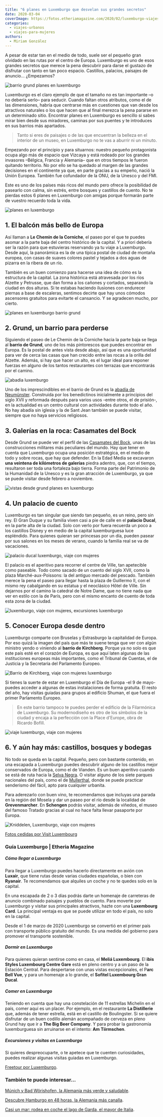 ```yaml
---
title: "6 planes en Luxemburgo que desvelan sus grandes secretos"
date: 2020-03-04
coverImage: https://fotos.etheriamagazine.com/2020/02/luxemburgo-viajes.jpg
categories: 
  - viajes-urbanos
  - viajes-para-mujeres
authors: 
  - Miriam González
---
```


A pesar de estar tan en el medio de todo, suele ser el pequeño gran olvidado en las rutas por el centro de Europa. Luxemburgo es uno de esos grandes secretos que merece la pena descubrir para darse el gustazo de disfrutar con tanto en tan poco espacio. Castillos, palacios, paisajes de anuncio… ¿Empezamos?

![barrio grund planes en luxemburgo](https://fotos.etheriamagazine.com/2020/02/luxemburgo-viajes.jpg "Pintorescas viviendas de Grund. © Paul Hilbert / LFT")

Luxemburgo es el claro ejemplo de que el tamaño no es tan importante –o no debería 
serlo– para seducir. Cuando faltan otros atributos, como el de las dimensiones, habría 
que centrarse más en cuestiones que van desde los atractivos naturales o los que hacen 
que al final merezca la pena pararse en un determinado sitio. Encontrar planes en 
Luxemburgo es sencillo si sabes mirar bien desde sus miradores, caminas por sus puentes 
y te introduces en sus barrios más apartados. 

> Tanto si eres de paisajes o de las que encuentran la belleza en el interior de un museo, 
> en Luxemburgo no te vas a aburrir ni un minuto. 

Empezando por el principio y para situarnos: nuestro pequeño protagonista ocupa algo más 
de espacio que Vizcaya y está rodeado por los grandes invasores –Bélgica, Francia y 
Alemania– que en otros tiempos le fueron quitando territorio. No por ello se ha quedado 
al margen de las grandes decisiones en el continente ya que, en parte gracias a su 
empeño, nació la Unión Europea. También fue cofundador de la ONU, de la Unesco y del 
FMI. 

Este es uno de los países más ricos del mundo pero ofrece la posibilidad de pasearlo con 
calma, sin estrés, entre bosques y castillos de cuento. No te pierdas estos 6 planes en 
Luxemburgo con amigas porque formarán parte de vuestro recuerdo toda la vida. 

![planes en luxemburgo](https://fotos.etheriamagazine.com/2020/02/viaje-luxemburgo-etheria.jpg "Romántica imagen de Luxemburgo. © Exclusief.be / LFT")

## 1\. El balcón más bello de Europa

Así llaman a **Le Chemin de la Corniche**, el paseo por el que te puedes asomar a la 
parte baja del centro histórico de la capital. Y a priori debería ser la razón para que 
estuvieras reservando ya tu viaje a Luxemburgo. Desde aquí, la panorámica es la de una 
típica postal de ciudad de montaña europea, con casas de suaves colores pastel y tejados 
a dos aguas de pizarra en la ribera de un río. 

También es un buen comienzo para hacerse una idea de cómo es la estructura de la 
capital. La zona histórica está atravesada por los ríos Alzette y Petrusse, que dan 
forma a los cañones y cortados, separando la ciudad en dos alturas. Si te estabas 
haciendo ilusiones con endurecer piernas a base de escaleras, sentimos decirte que hay 
unos cómodos ascensores gratuitos para evitarte el cansancio. Y se agradecen mucho, por 
cierto. 

![planes en luxemburgo barrio grund](https://fotos.etheriamagazine.com/2020/02/luxemburgo-viaje-mujeres.jpg "El barrio de Grund al atardecer es aún más misterioso. © Alfonso Salgueiro / LFT")

## 2\. Grund, un barrio para perderse

Siguiendo el paseo de Le Chemin de la Corniche hacia la parte baja se llega al **barrio 
de Grund**, uno de los más pintorescos que puedes encontrar en Europa. Es la postal de 
antes vista desde abajo, así que es una oportunidad para ver de cerca las casas que han 
crecido entre las rocas a la orilla del Alzette. Además, si hay que hacer un alto, es el 
lugar ideal para reponer fuerzas en alguno de los tantos restaurantes con terrazas que 
encontrarás por el camino. 

![abadia luxemburgo](https://fotos.etheriamagazine.com/2020/02/abadia-luxemburgo.jpg "Abadía de Neumünster. © Exclusief.be / LFT")

Uno de los imprescindibles en el barrio de Grund es la [abadía de 
Neumünster](https://www.neimenster.lu/en/Culture/neimenster?gclid=CjwKCAiAhJTyBRAvEiwAln2qBxd1KK9aFkXOFjGwcQq4zkG47OiYKfS7Cp8YifVqXw-FzI_JJX_6vhoCUBEQAvD_BwE). 
Construida por los benedictinos inicialmente a principios del siglo XVII y reformada 
después para varios usos -entre otros, el de prisión-, en la actualidad es un centro 
cultural con actividades durante todo el año. No hay abadía sin iglesia y la de Sant 
Jean también se puede visitar, siempre que no haya servicios religiosos. 

## 3\. Galerías en la roca: Casamates del Bock

Desde Grund se puede ver el perfil de las [Casamates del 
Bock](https://www.luxembourg-city.com/en/place/fortifications/bock-casemates), unas de 
las construcciones militares más peculiares del mundo. Hay que tener en cuenta que 
Luxemburgo ocupa una posición estratégica, en el medio de todo y sobre rocas, que hay 
que defender. En la Edad Media se excavaron **una veintena de kilómetros de galerías** 
piedra adentro, que, con el tiempo, resultaron ser toda una fortaleza bajo tierra. Forma 
parte del Patrimonio de la Humanidad de la Unesco y es la gran atracción de Luxemburgo, 
ya que se puede visitar desde febrero a noviembre. 

![vistas desde grund planes en luxemburgo](https://fotos.etheriamagazine.com/2020/02/luxemburgo.jpg "Desde Grund se pueden ver las construcciones de Casemates. © Paul Hilbert / LFT")

## 4\. Un palacio de cuento

Luxemburgo es tan singular que siendo tan pequeño, es un reino, pero sin rey. El Gran 
Duque y su familia viven casi a pie de calle en el **palacio Ducal**, en la parte alta 
de la ciudad. Solo con verlo por fuera recuerda un poco a los castillos Disney y en 
medio de la capital luxemburguesa luce espléndido. Para quienes quieran ser princesas 
por un día, pueden pasear por sus salones en los meses de verano, cuando la familia real 
se va de vacaciones. 

![palacio ducal luxemburgo, viaje con mujeres](https://fotos.etheriamagazine.com/2020/02/palacio-ducal-luxemburgo.jpg "Palacio ducal de Luxemburgo, en la Ciudad Vieja. © Exclusief.be / LFT")

El palacio es el aperitivo para recorrer el centre de Ville, tan apetecible como 
paseable. Todo como sacado de un cuento del siglo XVII, como la plaza 
Marché-aux-Poissons: la del antiguo mercado del pescado. También merece la pena el paseo 
para llegar hasta la plaza de Guillermo II, con el mismo rey cabalgando en su estatua y 
el neoclásico Hôtel de Ville. Sin dejarnos por el camino la catedral de Notre Dame, que 
no tiene nada que ver en estilo con la de París, pero con el mismo encanto de cuento de 
toda esta zona de la ciudad. 

![luxemburgo, viaje con mujeres, excursiones luxemburgo](https://fotos.etheriamagazine.com/2020/02/luxemburo-viajes-etheria.jpg "Luxemburgo,una ciudad más verde de lo que se cree. © Frédéric Collin / LFT")

## 5\. Conocer Europa desde dentro

Luxemburgo comparte con Bruselas y Estrasburgo la capitalidad de Europa. Por eso quizá 
la imagen del país que más te suene tenga que ver con algún ministro yendo o viniendo al 
**barrio de Kirchberg**. Porque ya no solo es que este país esté en el corazón de 
Europa, es que aquí laten algunas de las instituciones europeas más importantes, como el 
Tribunal de Cuentas, el de Justicia y la Secretaría del Parlamento Europeo. 

![Barrio de Kirchberg, viaje con mujeres luxemburgo](https://fotos.etheriamagazine.com/2020/02/luxemburgo-kirchberg.jpg "Barrio de Kirchberg. © Pulsa Pictures / LFT")

Si tienes la suerte de estar en Luxemburgo el Día de Europa -el 9 de mayo- puedes 
acceder a algunas de estas instalaciones de forma gratuita. El resto del año, hay 
visitas guiadas para grupos al edificio Shuman, el que fuera el primer Parlamento 
Europeo. 

> En este barrio tampoco te puedes perder el edificio de la Filarmónica de Luxemburgo. Su 
> modernodiseño es otro de los símbolos de la ciudad y encaja a la perfección con la Place 
> d'Europe, obra de Ricardo Bofill. 

![viaje luxemburgo, viaje con mujeres](https://fotos.etheriamagazine.com/2020/02/filarmonica-luxemburgo.jpg "Filarmónica de Luxemburgo. © Ministère l'Économie / LFT")

## 6\. Y aún hay más: castillos, bosques y bodegas

No todo se queda en la capital. Pequeño, pero con bastante contenido, en una escapada a 
Luxemburgo puedes descubrir alguno de los castillos mejor conservados de Europa, como el 
de Vianden. Es un buen aperitivo cuando se está de ruta hacia la [Selva 
Negra](https://etheriamagazine.com/2018/08/02/ruta-en-familia-por-alsacia-y-selva-negra/). 
O visitar alguno de los siete parques nacionales del país, como el de [Mullerthal](https://www.visitluxembourg.com/en/what-to-do/nature-tours/hiking-luxembourg/mullerthal-trail), 
donde se puede practicar senderismo del fácil, apto para cualquier urbanita. 

Para aderezarlo con buen vino, te recomendamos que incluyas una parada en la región del 
Mosela y dar un paseo por el río desde la localidad de **Grevenmarcher**. En 
**Schengen** podrás visitar, además de viñedos, el museo del famoso Tratado gracias al 
cual no hace falta llevar pasaporte por Europa. 

![Kniddelen, Luxemburgo, viaje con mujeres](https://fotos.etheriamagazine.com/2020/02/gastronomia-luxemburgo.jpg "Los Kniddelen, un plato tradicional de Luxemburgo. © Passion meets Creativity")

[Fotos cedidas por Visit Luxembourg](https://www.visitluxembourg.com/en) 

### Guía Luxemburgo | Etheria Magazine

##### Cómo llegar a Luxemburgo

Para llegar a Luxemburgo puedes hacerlo directamente en avión con **Luxair**, que tiene 
rutas desde varias ciudades españolas, o bien con **Ryanair**. Te recomendamos que 
alquiles un coche y no te quedes solo en la capital. 

En una escapada de 2 o 3 días podrás darte un homenaje de carreteras de anuncio 
combinado paisajes y pueblos de cuento. Para moverte por Luxemburgo y visitar sus 
principales atractivos, hazte con una **Luxembourg Card**. La principal ventaja es que 
se puede utilizar en todo el país, no solo en la capital. 

Desde el 1 de marzo de 2020 Luxemburgo se convertió en el primer país con transporte 
público gratuito del mundo. Es una medida del gobierno para promover el transporte 
sostenible. 

##### Dormir en Luxemburgo

Para quienes quieran sentirse como en casa, el **Meliá Luxembourg**. El **ibis Styles 
Luxembourg Centre Gare** está en pleno centro y a un paso de la Estación Central. Para 
despertarse con unas vistas excepcionales, el P**arc Bell Vue**, y para un homenaje a lo 
grande, el **Sofitel Luxembourg Gran Ducal**. 

##### Comer en Luxemburgo

Teniendo en cuenta que hay una constelación de 11 estrellas Michelin en el país, comer 
aquí es un placer. Por ejemplo, en el restaurante **La Distillerie** que, además de 
tener estrella, está en el castillo de Boulingster. Si se quiere disfrutar de un buen 
codillo alemán acompañado de cerveza en pleno Grund hay que ir a **The Big Beer 
Company**. Y para probar la gastronomía luxemburguesa sin arruinarse en el intento: **Am 
Tiirmschen**. 

##### Excursiones y visitas en Luxemburgo

Si quieres despreocuparte, o te apetece que te cuenten curiosidades, puedes realizar 
algunas visitas guiadas en Luxemburgo. 

[Freetour por 
Luxemburgo](https://www.civitatis.com/es/luxemburgo/free-tour-luxemburgo/). 

### También te puede interesar...

[Múnich y Bad Wörishofen, la Alemania más verde y 
saludable](https://etheriamagazine.com/2021/08/04/munich-y-bad-worishofen-la-alemania-mas-verde-y-saludable/). 

[Descubre Hamburgo en 48 horas, la Alemania más 
canalla](https://etheriamagazine.com/2020/02/24/que-ver-hacer-fin-de-semana-hamburgo-alemania/). 

[Casi un mar: rodea en coche el lago de Garda, el mayor de 
Italia](https://etheriamagazine.com/2021/09/22/ruta-en-coche-en-lago-de-garda-italia/).
